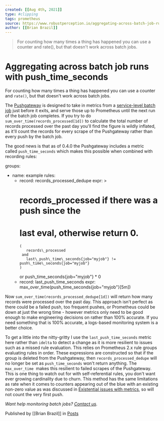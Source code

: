 ```yaml
---
created: [[Aug 4th, 2021]]
type: #clipping
tags: prometheus 
source: https://www.robustperception.io/aggregating-across-batch-job-runs-with-push_time_seconds
author: [[Brian Brazil]] 
---
```

> For counting how many times a thing has happened you can use a counter and rate(), but that doesn't work across batch jobs.

# Aggregating across batch job runs with push_time_seconds


For counting how many times a thing has happened you can use a counter and `rate()`, but that doesn't work across batch jobs.

The [Pushgateway](https://github.com/prometheus/pushgateway) is designed to take in metrics from a [service-level batch job](https://prometheus.io/docs/practices/pushing/) just before it exits, and serve those up to Prometheus until the next run of the batch job completes. If you try to do `sum_over_time(records_processed[1d])` to calculate the total number of records processed over the past day you'll find the figure is wildly inflated, as it'll count the records for every scrape of the Pushgateway rather than every push by the batch job.

The good news is that as of 0.4.0 the Pushgateway includes a metric called `push_time_seconds` which makes this possible when combined with recording rules:

groups:
  - name: example
    rules:
    - record: records\_processed\_dedupe
      expr: >
        # records\_processed if there was a push since the
        # last eval, otherwise return 0.
          (
             records\_processed
           and 
             last\_push\_time\_seconds{job="myjob"} != push\_time\_seconds{job="myjob"}
          )
        or
          push\_time\_seconds{job="myjob"} \* 0         
    - record: last\_push\_time\_seconds
      expr: max\_over\_time(push\_time\_seconds{job="myjob"}\[5m\])

Now `sum_over_time(records_processed_dedupe[1d])` will return how many records were processed over the past day. This approach isn't perfect as there could be a failed push, too frequent pushes, or Prometheus could be down at just the wrong time - however metrics only need to be good enough to make engineering decisions on rather than 100% accurate. If you need something that is 100% accurate, a logs-based monitoring system is a better choice.

To get a little into the nitty-gritty I use the `last_push_time_seconds` metric here rather than `idelta` to detect a change as it is more resilient to issues such as a missed rule evaluation. This relies on Prometheus 2.x rule groups evaluating rules in order. These expressions are constructed so that if the group is deleted from the Pushgateway, then `records_processed_dedupe` will no longer be set as `push_time_seconds` won't return anything. The `max_over_time`  makes this resilient to failed scrapes of the Pushgateway. This is one thing to watch out for with self-referential rules, you don't want ever growing cardinality due to churn. This method has the same limitations as rate when it comes to counters appearing out of the blue with an existing non-zero value as was discussed in [Existential issues with metrics](https://www.robustperception.io/existential-issues-with-metrics/), so will not count the very first push.

_Want help monitoring batch jobs? [Contact us](mailto:prometheus@robustperception.io)._

Published by [[Brian Brazil]] in [Posts](https://www.robustperception.io/category/posts)
